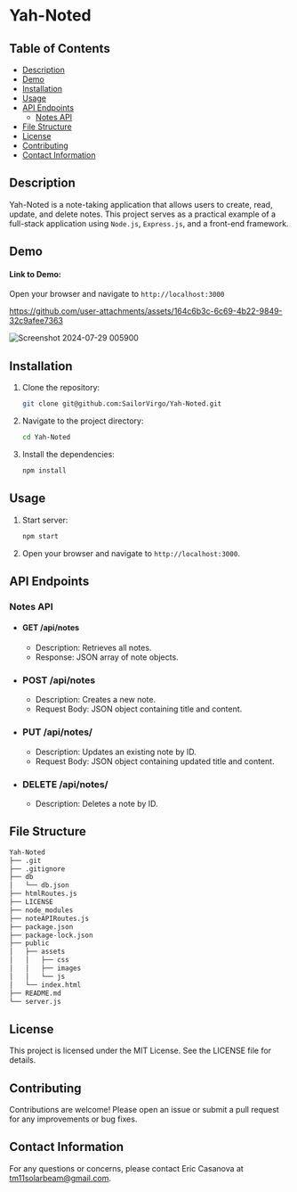 # Yah-Noted


## Table of Contents

- [Description](#description)
- [Demo](#demo)
- [Installation](#installation)
- [Usage](#usage)
- [API Endpoints](#api-endpoints)
  - [Notes API](#notes-api)
- [File Structure](#file-structure)
- [License](#license)
- [Contributing](#contributing)
- [Contact Information](#contact-information)

## Description
Yah-Noted is a note-taking application that allows users to create, read, update, and delete notes. This project serves as a practical example of a full-stack application using `Node.js`, `Express.js`, and a front-end framework.

## Demo

#### Link to Demo:
Open your browser and navigate to `http://localhost:3000`

https://github.com/user-attachments/assets/164c6b3c-6c69-4b22-9849-32c9afee7363

![Screenshot 2024-07-29 005900](https://github.com/user-attachments/assets/e72c527d-cd93-4ed2-b8d2-c5269b98181a)


## Installation

1. Clone the repository:

    ```bash
    git clone git@github.com:SailorVirgo/Yah-Noted.git
    ```

2. Navigate to the project directory:
    ```bash
    cd Yah-Noted
    ```
3. Install the dependencies:
    ```bash
    npm install
    ```
## Usage

1. Start server:
    ```bash
    npm start
    ```
2. Open your browser and navigate to `http://localhost:3000`.

## API Endpoints

### Notes API
- #### GET /api/notes
    * Description: Retrieves all notes.
    * Response: JSON array of note objects.
- ### POST /api/notes
    * Description: Creates a new note.
    * Request Body: JSON object containing title and content.
- ### PUT /api/notes/
    * Description: Updates an existing note by ID.
    * Request Body: JSON object containing updated title and content.
- ### DELETE /api/notes/
    * Description: Deletes a note by ID.

## File Structure
```bash
Yah-Noted
├── .git
├── .gitignore
├── db
│   └── db.json
├── htmlRoutes.js
├── LICENSE
├── node_modules
├── noteAPIRoutes.js
├── package.json
├── package-lock.json
├── public
│   ├── assets
│   │   ├── css
│   │   ├── images
│   │   └── js
│   └── index.html
├── README.md
└── server.js
```

## License
This project is licensed under the MIT License. See the LICENSE file for details.

## Contributing
Contributions are welcome! Please open an issue or submit a pull request for any improvements or bug fixes.

## Contact Information
For any questions or concerns, please contact Eric Casanova at tm11solarbeam@gmail.com.
